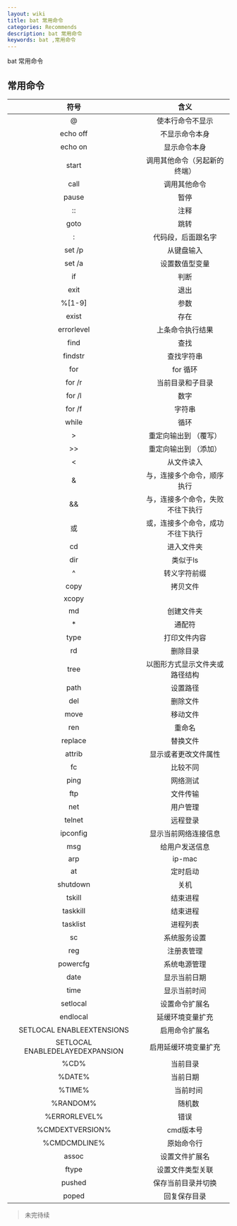 ```yaml
---
layout: wiki
title: bat 常用命令
categories: Recommends
description: bat 常用命令
keywords: bat ,常用命令
---
```


bat 常用命令

## 常用命令

| 符号 | 含义 |
|:----:|:-----------------------------:|
|@ |  使本行命令不显示 |
| echo off | 不显示命令本身 |
| echo on  | 显示命令本身 |
| start | 调用其他命令（另起新的终端）|
| call | 调用其他命令 |
| pause | 暂停 |
| :: | 注释 |
| goto | 跳转 |
| : | 代码段，后面跟名字 |
| set /p  | 从键盘输入 |
| set /a | 设置数值型变量 |
| if  | 判断 |
| exit | 退出 |
| %[1-9] | 参数 |
| exist | 存在 |
| errorlevel | 上条命令执行结果 |
| find | 查找 |
| findstr | 查找字符串 |
| for | for 循环 |
| for /r　| 当前目录和子目录 |
| for /l | 数字 |
| for /f | 字符串 |
| while | 循环 |
| > | 重定向输出到 （覆写）|
| >> | 重定向输出到 （添加）|
| < | 从文件读入 |
| & | 与，连接多个命令，顺序执行 |
| && | 与，连接多个命令，失败不往下执行 |
| 或 | 或，连接多个命令，成功不往下执行 |
| cd | 进入文件夹 |
| dir | 类似于ls |
| ^ | 转义字符前缀 |
| copy | 拷贝文件 |
| xcopy | |
| md | 创建文件夹 |
| * | 通配符 |
| type | 打印文件内容 |
| rd | 删除目录 |
| tree | 以图形方式显示文件夹或路径结构 |
| path | 设置路径 |
| del | 删除文件 |
| move | 移动文件 |
| ren | 重命名 |
| replace | 替换文件 |
| attrib | 显示或者更改文件属性 | 
| fc | 比较不同 |
| ping | 网络测试 |
| ftp | 文件传输 |
| net | 用户管理 |
| telnet | 远程登录 |
| ipconfig | 显示当前网络连接信息 |
| msg | 给用户发送信息 |
| arp | ip-mac |
| at | 定时启动 |
| shutdown | 关机 |
| tskill | 结束进程 |
| taskkill | 结束进程 |
| tasklist | 进程列表 |
| sc | 系统服务设置 |
| reg | 注册表管理 |
| powercfg | 系统电源管理 |
| date | 显示当前日期 |
| time | 显示当前时间 |
| setlocal | 设置命令扩展名 |
| endlocal | 延缓环境变量扩充 |
| SETLOCAL ENABLEEXTENSIONS | 启用命令扩展名 |  
| SETLOCAL ENABLEDELAYEDEXPANSION | 启用延缓环境变量扩充 |
| %CD% | 当前目录 |
| %DATE% | 当前日期 |
| %TIME% |　当前时间 |
| %RANDOM% |　随机数 |
| %ERRORLEVEL% | 错误 |
| %CMDEXTVERSION% | cmd版本号 |
| %CMDCMDLINE% | 原始命令行 |
| assoc | 设置文件扩展名 |
| ftype | 设置文件类型关联 |
| pushed | 保存当前目录并切换 |
| poped | 回复保存目录 |

  

> 未完待续


